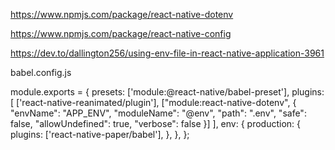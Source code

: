 https://www.npmjs.com/package/react-native-dotenv

https://www.npmjs.com/package/react-native-config

https://dev.to/dallington256/using-env-file-in-react-native-application-3961


babel.config.js

module.exports = {
  presets: ['module:@react-native/babel-preset'],
  plugins: [
    ['react-native-reanimated/plugin'],
    ["module:react-native-dotenv", {
      "envName": "APP_ENV",
      "moduleName": "@env",
      "path": ".env",
      "safe": false,
      "allowUndefined": true,
      "verbose": false
    }]
  ],
  env: {
    production: {
      plugins: ['react-native-paper/babel'],
    },
  },
};




